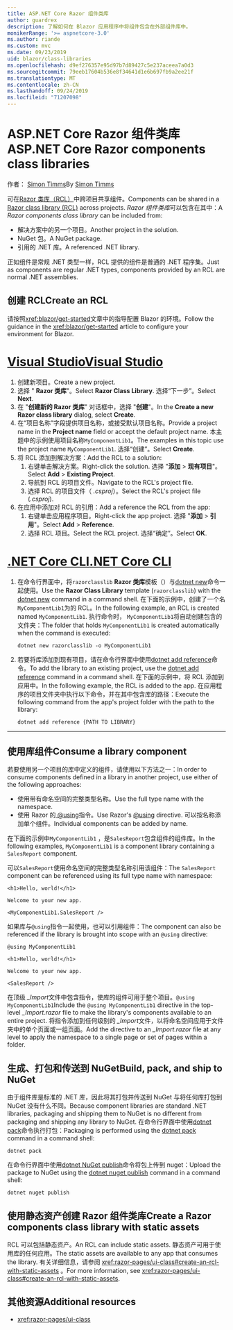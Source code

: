 ```yaml
---
title: ASP.NET Core Razor 组件类库
author: guardrex
description: 了解如何在 Blazor 应用程序中将组件包含在外部组件库中。
monikerRange: '>= aspnetcore-3.0'
ms.author: riande
ms.custom: mvc
ms.date: 09/23/2019
uid: blazor/class-libraries
ms.openlocfilehash: d9ef276357e95d97b7d89427c5e237aceea7a0d3
ms.sourcegitcommit: 79eeb17604b536e8f34641d1e6b697fb9a2ee21f
ms.translationtype: MT
ms.contentlocale: zh-CN
ms.lasthandoff: 09/24/2019
ms.locfileid: "71207098"
---
```

# <a name="aspnet-core-razor-components-class-libraries"></a><span data-ttu-id="5f6e4-103">ASP.NET Core Razor 组件类库</span><span class="sxs-lookup"><span data-stu-id="5f6e4-103">ASP.NET Core Razor components class libraries</span></span>

<span data-ttu-id="5f6e4-104">作者： [Simon Timms](https://github.com/stimms)</span><span class="sxs-lookup"><span data-stu-id="5f6e4-104">By [Simon Timms](https://github.com/stimms)</span></span>

<span data-ttu-id="5f6e4-105">可在[Razor 类库（RCL）](xref:razor-pages/ui-class)中跨项目共享组件。</span><span class="sxs-lookup"><span data-stu-id="5f6e4-105">Components can be shared in a [Razor class library (RCL)](xref:razor-pages/ui-class) across projects.</span></span> <span data-ttu-id="5f6e4-106">*Razor 组件类库*可以包含在其中：</span><span class="sxs-lookup"><span data-stu-id="5f6e4-106">A *Razor components class library* can be included from:</span></span>

* <span data-ttu-id="5f6e4-107">解决方案中的另一个项目。</span><span class="sxs-lookup"><span data-stu-id="5f6e4-107">Another project in the solution.</span></span>
* <span data-ttu-id="5f6e4-108">NuGet 包。</span><span class="sxs-lookup"><span data-stu-id="5f6e4-108">A NuGet package.</span></span>
* <span data-ttu-id="5f6e4-109">引用的 .NET 库。</span><span class="sxs-lookup"><span data-stu-id="5f6e4-109">A referenced .NET library.</span></span>

<span data-ttu-id="5f6e4-110">正如组件是常规 .NET 类型一样，RCL 提供的组件是普通的 .NET 程序集。</span><span class="sxs-lookup"><span data-stu-id="5f6e4-110">Just as components are regular .NET types, components provided by an RCL are normal .NET assemblies.</span></span>

## <a name="create-an-rcl"></a><span data-ttu-id="5f6e4-111">创建 RCL</span><span class="sxs-lookup"><span data-stu-id="5f6e4-111">Create an RCL</span></span>

<span data-ttu-id="5f6e4-112">请按照<xref:blazor/get-started>文章中的指导配置 Blazor 的环境。</span><span class="sxs-lookup"><span data-stu-id="5f6e4-112">Follow the guidance in the <xref:blazor/get-started> article to configure your environment for Blazor.</span></span>

# <a name="visual-studiotabvisual-studio"></a>[<span data-ttu-id="5f6e4-113">Visual Studio</span><span class="sxs-lookup"><span data-stu-id="5f6e4-113">Visual Studio</span></span>](#tab/visual-studio)

1. <span data-ttu-id="5f6e4-114">创建新项目。</span><span class="sxs-lookup"><span data-stu-id="5f6e4-114">Create a new project.</span></span>
1. <span data-ttu-id="5f6e4-115">选择 " **Razor 类库**"。</span><span class="sxs-lookup"><span data-stu-id="5f6e4-115">Select **Razor Class Library**.</span></span> <span data-ttu-id="5f6e4-116">选择“下一步”。</span><span class="sxs-lookup"><span data-stu-id="5f6e4-116">Select **Next**.</span></span>
1. <span data-ttu-id="5f6e4-117">在 "**创建新的 Razor 类库**" 对话框中，选择 "**创建**"。</span><span class="sxs-lookup"><span data-stu-id="5f6e4-117">In the **Create a new Razor class library** dialog, select **Create**.</span></span>
1. <span data-ttu-id="5f6e4-118">在“项目名称”字段提供项目名称，或接受默认项目名称。</span><span class="sxs-lookup"><span data-stu-id="5f6e4-118">Provide a project name in the **Project name** field or accept the default project name.</span></span> <span data-ttu-id="5f6e4-119">本主题中的示例使用项目名称`MyComponentLib1`。</span><span class="sxs-lookup"><span data-stu-id="5f6e4-119">The examples in this topic use the project name `MyComponentLib1`.</span></span> <span data-ttu-id="5f6e4-120">选择“创建”。</span><span class="sxs-lookup"><span data-stu-id="5f6e4-120">Select **Create**.</span></span>
1. <span data-ttu-id="5f6e4-121">将 RCL 添加到解决方案：</span><span class="sxs-lookup"><span data-stu-id="5f6e4-121">Add the RCL to a solution:</span></span>
   1. <span data-ttu-id="5f6e4-122">右键单击解决方案。</span><span class="sxs-lookup"><span data-stu-id="5f6e4-122">Right-click the solution.</span></span> <span data-ttu-id="5f6e4-123">选择 "**添加** > **现有项目**"。</span><span class="sxs-lookup"><span data-stu-id="5f6e4-123">Select **Add** > **Existing Project**.</span></span>
   1. <span data-ttu-id="5f6e4-124">导航到 RCL 的项目文件。</span><span class="sxs-lookup"><span data-stu-id="5f6e4-124">Navigate to the RCL's project file.</span></span>
   1. <span data-ttu-id="5f6e4-125">选择 RCL 的项目文件（ *.csproj*）。</span><span class="sxs-lookup"><span data-stu-id="5f6e4-125">Select the RCL's project file (*.csproj*).</span></span>
1. <span data-ttu-id="5f6e4-126">在应用中添加对 RCL 的引用：</span><span class="sxs-lookup"><span data-stu-id="5f6e4-126">Add a reference the RCL from the app:</span></span>
   1. <span data-ttu-id="5f6e4-127">右键单击应用程序项目。</span><span class="sxs-lookup"><span data-stu-id="5f6e4-127">Right-click the app project.</span></span> <span data-ttu-id="5f6e4-128">选择 "**添加** > **引用**"。</span><span class="sxs-lookup"><span data-stu-id="5f6e4-128">Select **Add** > **Reference**.</span></span>
   1. <span data-ttu-id="5f6e4-129">选择 RCL 项目。</span><span class="sxs-lookup"><span data-stu-id="5f6e4-129">Select the RCL project.</span></span> <span data-ttu-id="5f6e4-130">选择“确定”。</span><span class="sxs-lookup"><span data-stu-id="5f6e4-130">Select **OK**.</span></span>

# <a name="net-core-clitabnetcore-cli"></a>[<span data-ttu-id="5f6e4-131">.NET Core CLI</span><span class="sxs-lookup"><span data-stu-id="5f6e4-131">.NET Core CLI</span></span>](#tab/netcore-cli)

1. <span data-ttu-id="5f6e4-132">在命令行界面中，将`razorclasslib` **Razor 类库**模板（）与[dotnet new](/dotnet/core/tools/dotnet-new)命令一起使用。</span><span class="sxs-lookup"><span data-stu-id="5f6e4-132">Use the **Razor Class Library** template (`razorclasslib`) with the [dotnet new](/dotnet/core/tools/dotnet-new) command in a command shell.</span></span> <span data-ttu-id="5f6e4-133">在下面的示例中，创建了一个名`MyComponentLib1`为的 RCL。</span><span class="sxs-lookup"><span data-stu-id="5f6e4-133">In the following example, an RCL is created named `MyComponentLib1`.</span></span> <span data-ttu-id="5f6e4-134">执行命令时， `MyComponentLib1`将自动创建包含的文件夹：</span><span class="sxs-lookup"><span data-stu-id="5f6e4-134">The folder that holds `MyComponentLib1` is created automatically when the command is executed:</span></span>

   ```dotnetcli
   dotnet new razorclasslib -o MyComponentLib1
   ```

1. <span data-ttu-id="5f6e4-135">若要将库添加到现有项目，请在命令行界面中使用[dotnet add reference](/dotnet/core/tools/dotnet-add-reference)命令。</span><span class="sxs-lookup"><span data-stu-id="5f6e4-135">To add the library to an existing project, use the [dotnet add reference](/dotnet/core/tools/dotnet-add-reference) command in a command shell.</span></span> <span data-ttu-id="5f6e4-136">在下面的示例中，将 RCL 添加到应用中。</span><span class="sxs-lookup"><span data-stu-id="5f6e4-136">In the following example, the RCL is added to the app.</span></span> <span data-ttu-id="5f6e4-137">在应用程序的项目文件夹中执行以下命令，并在其中包含库的路径：</span><span class="sxs-lookup"><span data-stu-id="5f6e4-137">Execute the following command from the app's project folder with the path to the library:</span></span>

   ```dotnetcli
   dotnet add reference {PATH TO LIBRARY}
   ```

---

## <a name="consume-a-library-component"></a><span data-ttu-id="5f6e4-138">使用库组件</span><span class="sxs-lookup"><span data-stu-id="5f6e4-138">Consume a library component</span></span>

<span data-ttu-id="5f6e4-139">若要使用另一个项目的库中定义的组件，请使用以下方法之一：</span><span class="sxs-lookup"><span data-stu-id="5f6e4-139">In order to consume components defined in a library in another project, use either of the following approaches:</span></span>

* <span data-ttu-id="5f6e4-140">使用带有命名空间的完整类型名称。</span><span class="sxs-lookup"><span data-stu-id="5f6e4-140">Use the full type name with the namespace.</span></span>
* <span data-ttu-id="5f6e4-141">使用 Razor 的[ \@using](xref:mvc/views/razor#using)指令。</span><span class="sxs-lookup"><span data-stu-id="5f6e4-141">Use Razor's [\@using](xref:mvc/views/razor#using) directive.</span></span> <span data-ttu-id="5f6e4-142">可以按名称添加单个组件。</span><span class="sxs-lookup"><span data-stu-id="5f6e4-142">Individual components can be added by name.</span></span>

<span data-ttu-id="5f6e4-143">在下面的示例中`MyComponentLib1` ，是`SalesReport`包含组件的组件库。</span><span class="sxs-lookup"><span data-stu-id="5f6e4-143">In the following examples, `MyComponentLib1` is a component library containing a `SalesReport` component.</span></span>

<span data-ttu-id="5f6e4-144">可以`SalesReport`使用命名空间的完整类型名称引用该组件：</span><span class="sxs-lookup"><span data-stu-id="5f6e4-144">The `SalesReport` component can be referenced using its full type name with namespace:</span></span>

```cshtml
<h1>Hello, world!</h1>

Welcome to your new app.

<MyComponentLib1.SalesReport />
```

<span data-ttu-id="5f6e4-145">如果库与`@using`指令一起使用，也可以引用组件：</span><span class="sxs-lookup"><span data-stu-id="5f6e4-145">The component can also be referenced if the library is brought into scope with an `@using` directive:</span></span>

```cshtml
@using MyComponentLib1

<h1>Hello, world!</h1>

Welcome to your new app.

<SalesReport />
```

<span data-ttu-id="5f6e4-146">在顶级 *_Import*文件中包含指令，使库的组件可用于整个项目。`@using MyComponentLib1`</span><span class="sxs-lookup"><span data-stu-id="5f6e4-146">Include the `@using MyComponentLib1` directive in the top-level *_Import.razor* file to make the library's components available to an entire project.</span></span> <span data-ttu-id="5f6e4-147">将指令添加到任何级别的 *_Import*文件，以将命名空间应用于文件夹中的单个页面或一组页面。</span><span class="sxs-lookup"><span data-stu-id="5f6e4-147">Add the directive to an *_Import.razor* file at any level to apply the namespace to a single page or set of pages within a folder.</span></span>

## <a name="build-pack-and-ship-to-nuget"></a><span data-ttu-id="5f6e4-148">生成、打包和传送到 NuGet</span><span class="sxs-lookup"><span data-stu-id="5f6e4-148">Build, pack, and ship to NuGet</span></span>

<span data-ttu-id="5f6e4-149">由于组件库是标准的 .NET 库，因此将其打包并传送到 NuGet 与将任何库打包到 NuGet 没有什么不同。</span><span class="sxs-lookup"><span data-stu-id="5f6e4-149">Because component libraries are standard .NET libraries, packaging and shipping them to NuGet is no different from packaging and shipping any library to NuGet.</span></span> <span data-ttu-id="5f6e4-150">在命令行界面中使用[dotnet pack](/dotnet/core/tools/dotnet-pack)命令执行打包：</span><span class="sxs-lookup"><span data-stu-id="5f6e4-150">Packaging is performed using the [dotnet pack](/dotnet/core/tools/dotnet-pack) command in a command shell:</span></span>

```dotnetcli
dotnet pack
```

<span data-ttu-id="5f6e4-151">在命令行界面中使用[dotnet NuGet publish](/dotnet/core/tools/dotnet-nuget-push)命令将包上传到 nuget：</span><span class="sxs-lookup"><span data-stu-id="5f6e4-151">Upload the package to NuGet using the [dotnet nuget publish](/dotnet/core/tools/dotnet-nuget-push) command in a command shell:</span></span>

```dotnetcli
dotnet nuget publish
```

## <a name="create-a-razor-components-class-library-with-static-assets"></a><span data-ttu-id="5f6e4-152">使用静态资产创建 Razor 组件类库</span><span class="sxs-lookup"><span data-stu-id="5f6e4-152">Create a Razor components class library with static assets</span></span>

<span data-ttu-id="5f6e4-153">RCL 可以包括静态资产。</span><span class="sxs-lookup"><span data-stu-id="5f6e4-153">An RCL can include static assets.</span></span> <span data-ttu-id="5f6e4-154">静态资产可用于使用库的任何应用。</span><span class="sxs-lookup"><span data-stu-id="5f6e4-154">The static assets are available to any app that consumes the library.</span></span> <span data-ttu-id="5f6e4-155">有关详细信息，请参阅 <xref:razor-pages/ui-class#create-an-rcl-with-static-assets> 。</span><span class="sxs-lookup"><span data-stu-id="5f6e4-155">For more information, see <xref:razor-pages/ui-class#create-an-rcl-with-static-assets>.</span></span>

## <a name="additional-resources"></a><span data-ttu-id="5f6e4-156">其他资源</span><span class="sxs-lookup"><span data-stu-id="5f6e4-156">Additional resources</span></span>

* <xref:razor-pages/ui-class>
